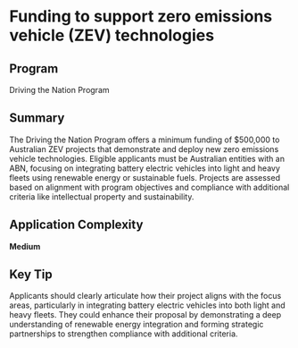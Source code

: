 # Funding to support zero emissions vehicle (ZEV) technologies
  
## Program
Driving the Nation Program

## Summary
The Driving the Nation Program offers a minimum funding of $500,000 to Australian ZEV projects that demonstrate and deploy new zero emissions vehicle technologies. Eligible applicants must be Australian entities with an ABN, focusing on integrating battery electric vehicles into light and heavy fleets using renewable energy or sustainable fuels. Projects are assessed based on alignment with program objectives and compliance with additional criteria like intellectual property and sustainability.

## Application Complexity
**Medium**

## Key Tip
Applicants should clearly articulate how their project aligns with the focus areas, particularly in integrating battery electric vehicles into both light and heavy fleets. They could enhance their proposal by demonstrating a deep understanding of renewable energy integration and forming strategic partnerships to strengthen compliance with additional criteria.
